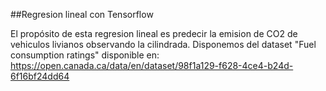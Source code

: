 ##Regresion lineal con Tensorflow

El propósito de esta regresion lineal es predecir la emision de CO2 de vehiculos livianos observando la cilindrada.
Disponemos del dataset "Fuel consumption ratings" disponible en:
https://open.canada.ca/data/en/dataset/98f1a129-f628-4ce4-b24d-6f16bf24dd64

